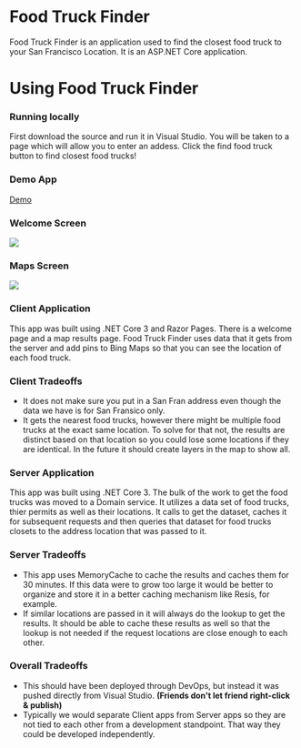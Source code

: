 # Food Truck Finder
Food Truck Finder is an application used to find the closest food truck to your San Francisco Location. It is an ASP.NET Core application.

# Using Food Truck Finder

### Running locally
First download the source and run it in Visual Studio.  You will be taken to a page which will allow you to enter an addess.  Click the find food truck button to find closest food trucks!

### Demo App
 [Demo](https://vinnie-rossi-find-food-trucks.azurewebsites.net/)


### Welcome Screen

[<img src="https://vinnierossifoodtrucktest.blob.core.windows.net/images/FoodTruckFinderWelcome.PNG" />](https://vinnie-rossi-find-food-trucks.azurewebsites.net/)

### Maps Screen
[<img src="https://vinnierossifoodtrucktest.blob.core.windows.net/images/FoodTruckFinderMaps.PNG" />](https://vinnie-rossi-find-food-trucks.azurewebsites.net/)

### Client Application
This app was built using .NET Core 3 and Razor Pages.  There is a welcome page and a map results page.  Food Truck Finder uses data that it gets from the server and add pins to Bing Maps so that you can see the location of each food truck.

### Client Tradeoffs
+ It does not make sure you put in a San Fran address even though the data we have is for San Fransico only.
+ It gets the nearest food trucks, however there might be multiple food trucks at the exact same location.  To solve for that not, the results are distinct based on that location so you could lose some locations if they are identical.  In the future it should create layers in the map to show all.

### Server Application
This app was built using .NET Core 3.  The bulk of the work to get the food trucks was moved to a Domain service.  It utilizes a data set of food trucks, thier permits as well as their locations.  It calls to get the dataset, caches it for subsequent requests and then queries that dataset for food trucks closets to the address location that was passed to it.

### Server Tradeoffs
+ This app uses MemoryCache to cache the results and caches them for 30 minutes.  If this data were to grow too large it would be better to organize and store it in a better caching mechanism like Resis, for example.
+ If similar locations are passed in it will always do the lookup to get the results.  It should be able to cache these results as well so that the lookup is not needed if the request locations are close enough to each other.

### Overall Tradeoffs
+ This should have been deployed through DevOps, but instead it was pushed directly from Visual Studio. **(Friends don't let friend right-click & publish)**
+ Typically we would separate Client apps from Server apps so they are not tied to each other from a development standpoint.  That way they could be developed independently.
